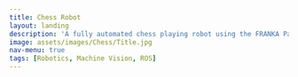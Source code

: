 ```yaml
---
title: Chess Robot
layout: landing
description: 'A fully automated chess playing robot using the FRANKA Panda arm.'
image: assets/images/Chess/Title.jpg
nav-menu: true
tags: [Robotics, Machine Vision, ROS]
---
```

